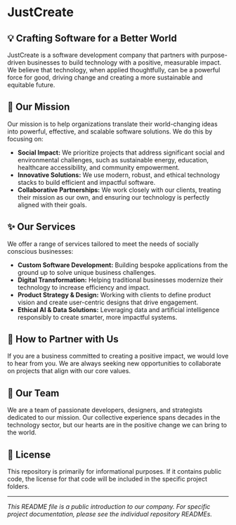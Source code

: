 # JustCreate

## 💡 Crafting Software for a Better World

JustCreate is a software development company that partners with purpose-driven businesses to build technology with a positive, measurable impact. We believe that technology, when applied thoughtfully, can be a powerful force for good, driving change and creating a more sustainable and equitable future.

## 🚀 Our Mission

Our mission is to help organizations translate their world-changing ideas into powerful, effective, and scalable software solutions. We do this by focusing on:
*   **Social Impact:** We prioritize projects that address significant social and environmental challenges, such as sustainable energy, education, healthcare accessibility, and community empowerment.
*   **Innovative Solutions:** We use modern, robust, and ethical technology stacks to build efficient and impactful software.
*   **Collaborative Partnerships:** We work closely with our clients, treating their mission as our own, and ensuring our technology is perfectly aligned with their goals.

## ✨ Our Services

We offer a range of services tailored to meet the needs of socially conscious businesses:
*   **Custom Software Development:** Building bespoke applications from the ground up to solve unique business challenges.
*   **Digital Transformation:** Helping traditional businesses modernize their technology to increase efficiency and impact.
*   **Product Strategy & Design:** Working with clients to define product vision and create user-centric designs that drive engagement.
*   **Ethical AI & Data Solutions:** Leveraging data and artificial intelligence responsibly to create smarter, more impactful systems.

## 🤝 How to Partner with Us

If you are a business committed to creating a positive impact, we would love to hear from you. We are always seeking new opportunities to collaborate on projects that align with our core values.

## 👥 Our Team

We are a team of passionate developers, designers, and strategists dedicated to our mission. Our collective experience spans decades in the technology sector, but our hearts are in the positive change we can bring to the world.

## 📄 License

This repository is primarily for informational purposes. If it contains public code, the license for that code will be included in the specific project folders.

---

*This README file is a public introduction to our company. For specific project documentation, please see the individual repository READMEs.*
